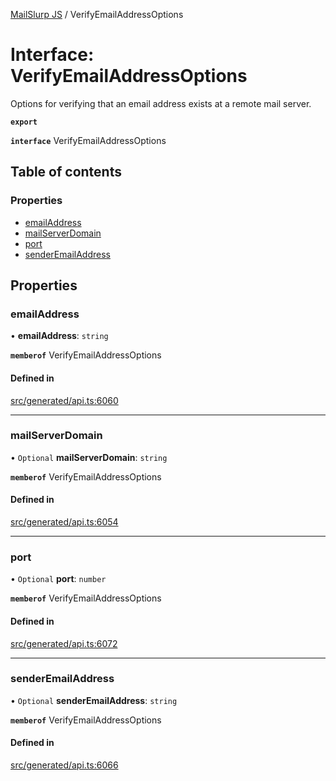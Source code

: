 [MailSlurp JS](../README.md) / VerifyEmailAddressOptions

# Interface: VerifyEmailAddressOptions

Options for verifying that an email address exists at a remote mail server.

**`export`**

**`interface`** VerifyEmailAddressOptions

## Table of contents

### Properties

- [emailAddress](VerifyEmailAddressOptions.md#emailaddress)
- [mailServerDomain](VerifyEmailAddressOptions.md#mailserverdomain)
- [port](VerifyEmailAddressOptions.md#port)
- [senderEmailAddress](VerifyEmailAddressOptions.md#senderemailaddress)

## Properties

### emailAddress

• **emailAddress**: `string`

**`memberof`** VerifyEmailAddressOptions

#### Defined in

[src/generated/api.ts:6060](https://github.com/mailslurp/mailslurp-client/blob/1460b4d/src/generated/api.ts#L6060)

___

### mailServerDomain

• `Optional` **mailServerDomain**: `string`

**`memberof`** VerifyEmailAddressOptions

#### Defined in

[src/generated/api.ts:6054](https://github.com/mailslurp/mailslurp-client/blob/1460b4d/src/generated/api.ts#L6054)

___

### port

• `Optional` **port**: `number`

**`memberof`** VerifyEmailAddressOptions

#### Defined in

[src/generated/api.ts:6072](https://github.com/mailslurp/mailslurp-client/blob/1460b4d/src/generated/api.ts#L6072)

___

### senderEmailAddress

• `Optional` **senderEmailAddress**: `string`

**`memberof`** VerifyEmailAddressOptions

#### Defined in

[src/generated/api.ts:6066](https://github.com/mailslurp/mailslurp-client/blob/1460b4d/src/generated/api.ts#L6066)
